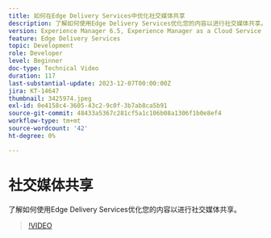 ```yaml
---
title: 如何在Edge Delivery Services中优化社交媒体共享
description: 了解如何使用Edge Delivery Services优化您的内容以进行社交媒体共享。
version: Experience Manager 6.5, Experience Manager as a Cloud Service
feature: Edge Delivery Services
topic: Development
role: Developer
level: Beginner
doc-type: Technical Video
duration: 117
last-substantial-update: 2023-12-07T00:00:00Z
jira: KT-14647
thumbnail: 3425974.jpeg
exl-id: 0e4158c4-3605-43c2-9c0f-3b7ab8ca5b91
source-git-commit: 48433a5367c281cf5a1c106b08a1306f1b0e8ef4
workflow-type: tm+mt
source-wordcount: '42'
ht-degree: 0%

---
```


# 社交媒体共享

了解如何使用Edge Delivery Services优化您的内容以进行社交媒体共享。

>[!VIDEO](https://video.tv.adobe.com/v/3425974/?learn=on)
